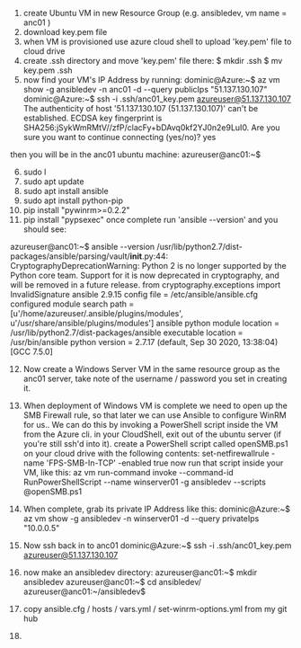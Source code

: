 1. create Ubuntu VM in new Resource Group (e.g. ansibledev, vm name = anc01 )
2. download key.pem file
3. when VM is provisioned use azure cloud shell to upload 'key.pem' file to cloud drive
4. create .ssh directory and move 'key.pem' file there:
$ mkdir .ssh
$ mv key.pem .ssh
5. now find your VM's IP Address by running:
dominic@Azure:~$ az vm show -g ansibledev -n anc01 -d --query publicIps
"51.137.130.107"
dominic@Azure:~$ ssh -i .ssh/anc01_key.pem azureuser@51.137.130.107
The authenticity of host '51.137.130.107 (51.137.130.107)' can't be established.
ECDSA key fingerprint is SHA256:jSykWmRMtV//zfP/clacFy+bDAvq0kf2YJ0n2e9LuI0.
Are you sure you want to continue connecting (yes/no)? yes

then you will be in the anc01 ubuntu machine:
azureuser@anc01:~$

6. sudo l
7. sudo apt update
8. sudo apt install ansible
9. sudo apt install python-pip
10. pip install "pywinrm>=0.2.2"
11. pip install "pypsexec"
 once complete run 'ansible --version' and you should see:

 azureuser@anc01:~$ ansible --version
/usr/lib/python2.7/dist-packages/ansible/parsing/vault/__init__.py:44: CryptographyDeprecationWarning: Python 2 is no longer supported by the Python core team. Support for it is now deprecated in cryptography, and will be removed in a future release.
  from cryptography.exceptions import InvalidSignature
ansible 2.9.15
  config file = /etc/ansible/ansible.cfg
  configured module search path = [u'/home/azureuser/.ansible/plugins/modules', u'/usr/share/ansible/plugins/modules']
  ansible python module location = /usr/lib/python2.7/dist-packages/ansible
  executable location = /usr/bin/ansible
  python version = 2.7.17 (default, Sep 30 2020, 13:38:04) [GCC 7.5.0]

12. Now create a Windows Server VM in the same resource group as the anc01 server, take note of the username / password you set in creating it.
13. When deployment of Windows VM is complete we need to open up the SMB Firewall rule, so that later we can use Ansible to configure WinRM for us..
We can do this by invoking a PowerShell script inside the VM from the Azure cli.
in your CloudShell, exit out of the ubuntu server (if you're still ssh'd into it).
create a PowerShell script called openSMB.ps1 on your cloud drive with the following contents:
set-netfirewallrule -name 'FPS-SMB-In-TCP' -enabled true
now run that script inside your VM, like this:
az vm run-command invoke  --command-id RunPowerShellScript --name winserver01 -g ansibledev --scripts @openSMB.ps1

14. When complete, grab its private IP Address like this:
dominic@Azure:~$ az vm show -g ansibledev -n winserver01 -d --query privateIps
"10.0.0.5"

15. Now ssh back in to anc01
dominic@Azure:~$ ssh -i .ssh/anc01_key.pem azureuser@51.137.130.107

16. now make an ansibledev directory:
azureuser@anc01:~$ mkdir ansibledev
azureuser@anc01:~$ cd ansibledev/
azureuser@anc01:~/ansibledev$

17. copy ansible.cfg / hosts / vars.yml / set-winrm-options.yml from my git hub

18. 
    